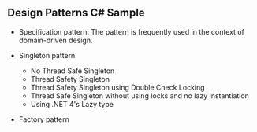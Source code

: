 ## Design Patterns C# Sample


- Specification pattern: The pattern is frequently used in the context of domain-driven design.

- Singleton pattern
  - No Thread Safe Singleton
  - Thread Safety Singleton
  - Thread Safety Singleton using Double Check Locking
  - Thread Safe Singleton without using locks and no lazy instantiation
  - Using .NET 4's Lazy<T> type

- Factory pattern
